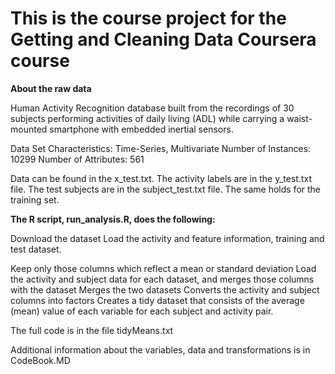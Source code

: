 
# This is the course project for the Getting and Cleaning Data Coursera course

**About the raw data**

Human Activity Recognition database built from the recordings of 30 subjects performing activities of daily living (ADL) while carrying a waist-mounted smartphone with embedded inertial sensors.

Data Set Characteristics: Time-Series, Multivariate
Number of Instances: 10299
Number of Attributes: 561

Data can be found in the x_test.txt. 
The activity labels are in the y_test.txt file.
The test subjects are in the subject_test.txt file.
The same holds for the training set.

**The R script, run_analysis.R, does the following:**

Download the dataset
Load the activity and feature information, training and test dataset.

Keep only those columns which reflect a mean or standard deviation
Load the activity and subject data for each dataset, and merges those columns with the dataset
Merges the two datasets
Converts the activity and subject columns into factors
Creates a tidy dataset that consists of the average (mean) value of each variable for each subject and activity pair.

The full code is in the file tidyMeans.txt

Additional information about the variables, data and transformations is in CodeBook.MD
